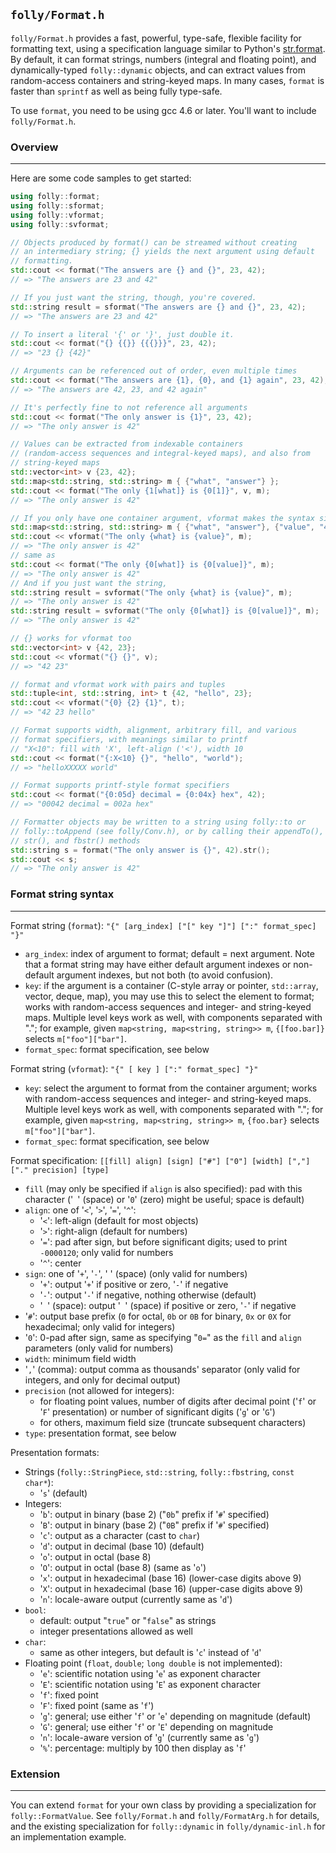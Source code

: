 `folly/Format.h`
----------------

`folly/Format.h` provides a fast, powerful, type-safe, flexible facility
for formatting text, using a specification language similar to Python's
[str.format](http://docs.python.org/library/string.html#formatstrings).
By default, it can format strings, numbers (integral and floating point),
and dynamically-typed `folly::dynamic` objects, and can extract values from
random-access containers and string-keyed maps.  In many cases, `format` is
faster than `sprintf` as well as being fully type-safe.

To use `format`, you need to be using gcc 4.6 or later.  You'll want to include
`folly/Format.h`.

### Overview
***

Here are some code samples to get started:

``` Cpp
using folly::format;
using folly::sformat;
using folly::vformat;
using folly::svformat;

// Objects produced by format() can be streamed without creating
// an intermediary string; {} yields the next argument using default
// formatting.
std::cout << format("The answers are {} and {}", 23, 42);
// => "The answers are 23 and 42"

// If you just want the string, though, you're covered.
std::string result = sformat("The answers are {} and {}", 23, 42);
// => "The answers are 23 and 42"

// To insert a literal '{' or '}', just double it.
std::cout << format("{} {{}} {{{}}}", 23, 42);
// => "23 {} {42}"

// Arguments can be referenced out of order, even multiple times
std::cout << format("The answers are {1}, {0}, and {1} again", 23, 42);
// => "The answers are 42, 23, and 42 again"

// It's perfectly fine to not reference all arguments
std::cout << format("The only answer is {1}", 23, 42);
// => "The only answer is 42"

// Values can be extracted from indexable containers
// (random-access sequences and integral-keyed maps), and also from
// string-keyed maps
std::vector<int> v {23, 42};
std::map<std::string, std::string> m { {"what", "answer"} };
std::cout << format("The only {1[what]} is {0[1]}", v, m);
// => "The only answer is 42"

// If you only have one container argument, vformat makes the syntax simpler
std::map<std::string, std::string> m { {"what", "answer"}, {"value", "42"} };
std::cout << vformat("The only {what} is {value}", m);
// => "The only answer is 42"
// same as
std::cout << format("The only {0[what]} is {0[value]}", m);
// => "The only answer is 42"
// And if you just want the string,
std::string result = svformat("The only {what} is {value}", m);
// => "The only answer is 42"
std::string result = svformat("The only {0[what]} is {0[value]}", m);
// => "The only answer is 42"

// {} works for vformat too
std::vector<int> v {42, 23};
std::cout << vformat("{} {}", v);
// => "42 23"

// format and vformat work with pairs and tuples
std::tuple<int, std::string, int> t {42, "hello", 23};
std::cout << vformat("{0} {2} {1}", t);
// => "42 23 hello"

// Format supports width, alignment, arbitrary fill, and various
// format specifiers, with meanings similar to printf
// "X<10": fill with 'X', left-align ('<'), width 10
std::cout << format("{:X<10} {}", "hello", "world");
// => "helloXXXXX world"

// Format supports printf-style format specifiers
std::cout << format("{0:05d} decimal = {0:04x} hex", 42);
// => "00042 decimal = 002a hex"

// Formatter objects may be written to a string using folly::to or
// folly::toAppend (see folly/Conv.h), or by calling their appendTo(),
// str(), and fbstr() methods
std::string s = format("The only answer is {}", 42).str();
std::cout << s;
// => "The only answer is 42"
```


### Format string syntax
***

Format string (`format`):
`"{" [arg_index] ["[" key "]"] [":" format_spec] "}"`

- `arg_index`: index of argument to format; default = next argument.  Note
  that a format string may have either default argument indexes or
  non-default argument indexes, but not both (to avoid confusion).
- `key`: if the argument is a container (C-style array or pointer,
  `std::array`, vector, deque, map), you may use this
  to select the element to format; works with random-access sequences and
  integer- and string-keyed maps.  Multiple level keys work as well, with
  components separated with "."; for example, given
  `map<string, map<string, string>> m`, `{[foo.bar]}` selects
  `m["foo"]["bar"]`.
- `format_spec`: format specification, see below

Format string (`vformat`):
`"{" [ key ] [":" format_spec] "}"`

- `key`: select the argument to format from the container argument;
  works with random-access sequences and integer- and string-keyed maps.
  Multiple level keys work as well, with components separated with "."; for
  example, given `map<string, map<string, string>> m`, `{foo.bar}` selects
  `m["foo"]["bar"]`.
- `format_spec`: format specification, see below

Format specification:
`[[fill] align] [sign] ["#"] ["0"] [width] [","] ["." precision] [type]`

- `fill` (may only be specified if `align` is also specified): pad with this
  character ('` `' (space) or '`0`' (zero) might be useful; space is default)
- `align`: one of '`<`', '`>`', '`=`', '`^`':
    - '`<`': left-align (default for most objects)
    - '`>`': right-align (default for numbers)
    - '`=`': pad after sign, but before significant digits; used to print
            `-0000120`; only valid for numbers
    - '`^`': center
- `sign`: one of '`+`', '`-`', ' ' (space) (only valid for numbers)
    - '`+`': output '`+`' if positive or zero, '`-`' if negative
    - '`-`': output '`-`' if negative, nothing otherwise (default)
    - '` `' (space): output '` `' (space) if positive or zero, '`-`' if negative
- '`#`': output base prefix (`0` for octal, `0b` or `0B` for binary, `0x` or
  `0X` for hexadecimal; only valid for integers)
- '`0`': 0-pad after sign, same as specifying "`0=`" as the `fill` and
  `align` parameters (only valid for numbers)
- `width`: minimum field width
- '`,`' (comma): output comma as thousands' separator (only valid for integers,
  and only for decimal output)
- `precision` (not allowed for integers):
    - for floating point values, number of digits after decimal point ('`f`' or
      '`F`' presentation) or number of significant digits ('`g`' or '`G`')
    - for others, maximum field size (truncate subsequent characters)
- `type`: presentation format, see below

Presentation formats:

- Strings (`folly::StringPiece`, `std::string`, `folly::fbstring`,
  `const char*`):
    - '`s`' (default)
- Integers:
    - '`b`': output in binary (base 2) ("`0b`" prefix if '`#`' specified)
    - '`B`': output in binary (base 2) ("`0B`" prefix if '`#`' specified)
    - '`c`': output as a character (cast to `char`)
    - '`d`': output in decimal (base 10) (default)
    - '`o`': output in octal (base 8)
    - '`O`': output in octal (base 8) (same as '`o`')
    - '`x`': output in hexadecimal (base 16) (lower-case digits above 9)
    - '`X`': output in hexadecimal (base 16) (upper-case digits above 9)
    - '`n`': locale-aware output (currently same as '`d`')
- `bool`:
    - default: output "`true`" or "`false`" as strings
    - integer presentations allowed as well
- `char`:
    - same as other integers, but default is '`c`' instead of '`d`'
- Floating point (`float`, `double`; `long double` is not implemented):
    - '`e`': scientific notation using '`e`' as exponent character
    - '`E`': scientific notation using '`E`' as exponent character
    - '`f`': fixed point
    - '`F`': fixed point (same as '`f`')
    - '`g`': general; use either '`f`' or '`e`' depending on magnitude (default)
    - '`G`': general; use either '`f`' or '`E`' depending on magnitude
    - '`n`': locale-aware version of '`g`' (currently same as '`g`')
    - '`%`': percentage: multiply by 100 then display as '`f`'


### Extension
***

You can extend `format` for your own class by providing a specialization for
`folly::FormatValue`.  See `folly/Format.h` and `folly/FormatArg.h` for
details, and the existing specialization for `folly::dynamic` in
`folly/dynamic-inl.h` for an implementation example.

